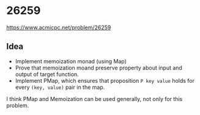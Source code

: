 # 26259
https://www.acmicpc.net/problem/26259

## Idea
- Implement memoization monad (using Map)
- Prove that memoization moand preserve property about input and output of target function.
- Implement PMap, which ensures that proposition `P key value` holds for every `(key, value)` pair in the map.

I think PMap and Memoization can be used generally, not only for this problem.